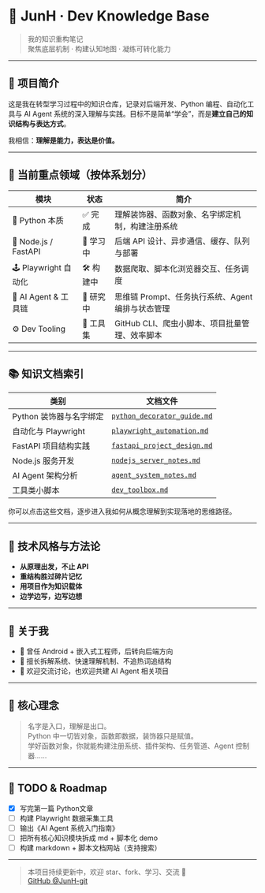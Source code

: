 # 🧠 JunH · Dev Knowledge Base

> 我的知识重构笔记  
> 聚焦底层机制 · 构建认知地图 · 凝练可转化能力

---

## 📘 项目简介

这是我在转型学习过程中的知识仓库，记录对后端开发、Python 编程、自动化工具与 AI Agent 系统的深入理解与实践。目标不是简单“学会”，而是**建立自己的知识结构与表达方式**。

我相信：**理解是能力，表达是价值。**

---

## 🎯 当前重点领域（按体系划分）

| 模块           | 状态   | 简介 |
|----------------|--------|------|
| 🧱 Python 本质    | ✅ 完成 | 理解装饰器、函数对象、名字绑定机制，构建注册系统 |
| 🔗 Node.js / FastAPI | 🧭 学习中 | 后端 API 设计、异步通信、缓存、队列与部署 |
| 🕹️ Playwright 自动化 | 🛠️ 构建中 | 数据爬取、脚本化浏览器交互、任务调度 |
| 🤖 AI Agent & 工具链 | 🔬 研究中 | 思维链 Prompt、任务执行系统、Agent 编排与状态管理 |
| ⚙️ Dev Tooling      | 🧰 工具集 | GitHub CLI、爬虫小脚本、项目批量管理、效率脚本 |

---

## 📚 知识文档索引

| 类别            | 文档文件 |
|------------------|----------|
| Python 装饰器与名字绑定 | [`python_decorator_guide.md`](./python_decorator_guide.md) |
| 自动化与 Playwright | [`playwright_automation.md`](./playwright_automation.md) |
| FastAPI 项目结构实践 | [`fastapi_project_design.md`](./fastapi_project_design.md) |
| Node.js 服务开发 | [`nodejs_server_notes.md`](./nodejs_server_notes.md) |
| AI Agent 架构分析 | [`agent_system_notes.md`](./agent_system_notes.md) |
| 工具类小脚本 | [`dev_toolbox.md`](./dev_toolbox.md) |

你可以点击这些文档，逐步进入我如何从概念理解到实现落地的思维路径。

---

## 🔧 技术风格与方法论

- **从原理出发，不止 API**
- **重结构胜过碎片记忆**
- **用项目作为知识载体**
- **边学边写，边写边想**

---

## 👤 关于我

- 🎯 曾任 Android + 嵌入式工程师，后转向后端方向
- 📖 擅长拆解系统、快速理解机制、不追热词追结构
- 🤝 欢迎交流讨论，也欢迎共建 AI Agent 相关项目

---

## 🧩 核心理念

> 名字是入口，理解是出口。  
> Python 中一切皆对象，函数即数据，装饰器只是赋值。  
> 学好函数对象，你就能构建注册系统、插件架构、任务管道、Agent 控制器……

---

## 📌 TODO & Roadmap

- [x] 写完第一篇 Python文章
- [ ] 构建 Playwright 数据采集工具
- [ ] 输出《AI Agent 系统入门指南》
- [ ] 把所有核心知识模块拆成 md + 脚本化 demo
- [ ] 构建 markdown + 脚本文档网站（支持搜索）

---

> 本项目持续更新中，欢迎 star、fork、学习、交流 🙌  
> [GitHub @JunH-git](https://github.com/JunH-git)
